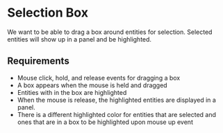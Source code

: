 

# Selection Box

We want to be able to drag a box around entities for selection. Selected entities will show up in a panel and be highlighted.

## Requirements

- Mouse click, hold, and release events for dragging a box
- A box appears when the mouse is held and dragged
- Entities with in the box are highlighted 
- When the mouse is release, the highlighted entities are displayed in a panel.
- There is a different highlighted color for entities that are selected and ones that are in a box to be highlighted upon mouse up event